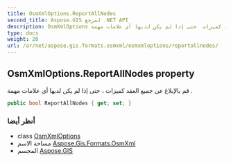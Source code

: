 ```yaml
---
title: OsmXmlOptions.ReportAllNodes
second_title: Aspose.GIS لمرجع .NET API
description: OsmXmlOptions ملكية. قم بالإبلاغ عن جميع العقد كميزات  حتى إذا لم يكن لديها أي علامات مهمة .
type: docs
weight: 20
url: /ar/net/aspose.gis.formats.osmxml/osmxmloptions/reportallnodes/
---
```

## OsmXmlOptions.ReportAllNodes property

قم بالإبلاغ عن جميع العقد كميزات ، حتى إذا لم يكن لديها أي علامات مهمة .

```csharp
public bool ReportAllNodes { get; set; }
```

### أنظر أيضا

* class [OsmXmlOptions](../)
* مساحة الاسم [Aspose.Gis.Formats.OsmXml](../../osmxmloptions/)
* المجسم [Aspose.GIS](../../../)


